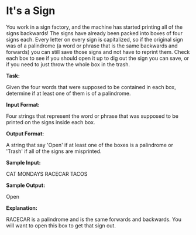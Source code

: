 
# It's a Sign

You work in a sign factory, and the machine has started printing all of the signs backwards! The signs have already been packed into boxes of four signs each. Every letter on every sign is capitalized, so if the original sign was of a palindrome (a word or phrase that is the same backwards and forwards) you can still save those signs and not have to reprint them. Check each box to see if you should open it up to dig out the sign you can save, or if you need to just throw the whole box in the trash. 

**Task:**

Given the four words that were supposed to be contained in each box, determine if at least one of them is of a palindrome. 

**Input Format:**

Four strings that represent the word or phrase that was supposed to be printed on the signs inside each box. 

**Output Format:**

A string that say 'Open' if at least one of the boxes is a palindrome or 'Trash' if all of the signs are misprinted. 

**Sample Input:**

CAT 
MONDAYS 
RACECAR 
TACOS 

**Sample Output:**

Open

**Explanation:**
  
RACECAR is a palindrome and is the same forwards and backwards. You will want to open this box to get that sign out.